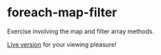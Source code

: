 # foreach-map-filter
Exercise involving the map and filter array methods.

[Live version](https://sellerscrisp.github.io/foreach-map-filter/) for your viewing pleasure!

